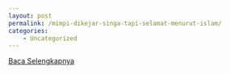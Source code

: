 ```yaml
---
layout: post
permalink: /mimpi-dikejar-singa-tapi-selamat-menurut-islam/
categories:
    - Uncategorized
---
```


[Baca Selengkapnya](/08)